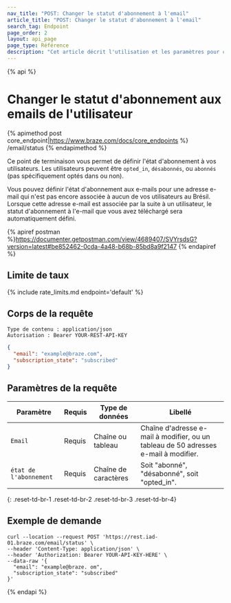 ```yaml
---
nav_title: "POST: Changer le statut d'abonnement à l'email"
article_title: "POST: Changer le statut d'abonnement à l'email"
search_tag: Endpoint
page_order: 2
layout: api_page
page_type: Référence
description: "Cet article décrit l'utilisation et les paramètres pour changer le statut d'abonnement d'un utilisateur avec le point de terminaison de statut d'abonnement à l'email postal."
---
```


{% api %}
# Changer le statut d'abonnement aux emails de l'utilisateur
{% apimethod post core_endpoint|https://www.braze.com/docs/core_endpoints %}
/email/status
{% endapimethod %}

Ce point de terminaison vous permet de définir l'état d'abonnement à vos utilisateurs. Les utilisateurs peuvent être `opted_in`, `désabonnés`, ou `abonnés` (pas spécifiquement optés dans ou non).

Vous pouvez définir l'état d'abonnement aux e-mails pour une adresse e-mail qui n'est pas encore associée à aucun de vos utilisateurs au Brésil. Lorsque cette adresse e-mail est associée par la suite à un utilisateur, le statut d'abonnement à l'e-mail que vous avez téléchargé sera automatiquement défini.

{% apiref postman %}https://documenter.getpostman.com/view/4689407/SVYrsdsG?version=latest#be852462-0cda-4a48-b68b-85bd8a9f2147 {% endapiref %}

## Limite de taux

{% include rate_limits.md endpoint='default' %}

## Corps de la requête

```
Type de contenu : application/json
Autorisation : Bearer YOUR-REST-API-KEY
```

```json
{
  "email": "example@braze.com",
  "subscription_state": "subscribed"
}
```

## Paramètres de la requête

| Paramètre              | Requis | Type de données      | Libellé                                                                             |
| ---------------------- | ------ | -------------------- | ----------------------------------------------------------------------------------- |
| `Email`                | Requis | Chaîne ou tableau    | Chaîne d'adresse e-mail à modifier, ou un tableau de 50 adresses e-mail à modifier. |
| `état de l'abonnement` | Requis | Chaîne de caractères | Soit "abonné", "désabonné", soit "opted_in".                                        |
{: .reset-td-br-1 .reset-td-br-2 .reset-td-br-3  .reset-td-br-4}

## Exemple de demande
```
curl --location --request POST 'https://rest.iad-01.braze.com/email/status' \
--header 'Content-Type: application/json' \
--header 'Authorization: Bearer YOUR-API-KEY-HERE' \
--data-raw '{
  "email": "example@braze. om",
  "subscription_state": "subscribed"
}'
```


{% endapi %}
